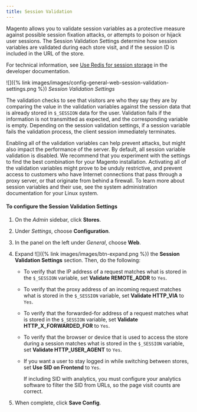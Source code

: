 ```yaml
---
title: Session Validation
---
```


Magento allows you to validate session variables as a protective measure against possible session fixation attacks, or attempts to poison or hijack user sessions. The Session Validation Settings determine how session variables are validated during each store visit, and if the session ID is included in the URL of the store.

For technical information, see [Use Redis for session storage][1] in the developer documentation.

![]({% link images/images/config-general-web-session-validation-settings.png %})
_Session Validation Settings_

The validation checks to see that visitors are who they say they are by comparing the value in the validation variables against the session data that is already stored in `$_SESSION` data for the user. Validation fails if the information is not transmitted as expected, and the corresponding variable is empty. Depending on the session validation settings, if a session variable fails the validation process, the client session immediately terminates.

Enabling all of the validation variables can help prevent attacks, but might also impact the performance of the server. By default, all session variable validation is disabled. We recommend that you experiment with the settings to find the best combination for your Magento installation. Activating all of the validation variables might prove to be unduly restrictive, and prevent access to customers who have Internet connections that pass through a proxy server, or that originate from behind a firewall. To learn more about session variables and their use, see the system administration documentation for your Linux system.

#### To configure the Session Validation Settings

1. On the _Admin_ sidebar, click **Stores**.

1. Under _Settings_, choose **Configuration**.

1. In the panel on the left under _General_, choose **Web**.

1. Expand ![]({% link images/images/btn-expand.png %}) the **Session Validation Settings** section. Then, do the following:

    - To verify that the IP address of a request matches what is stored in the `$_SESSION` variable, set **Validate REMOTE_ADDR** to `Yes`.

    - To verify that the proxy address of an incoming request matches what is stored in the `$_SESSION` variable, set **Validate HTTP_VIA** to `Yes`.

    - To verify that the forwarded-for address of a request matches what is stored in the `$_SESSION` variable, set **Validate HTTP_X_FORWARDED_FOR** to `Yes`.

    - To verify that the browser or device that is used to access the store during a session matches what is stored in the `$_SESSION` variable, set **Validate HTTP_USER_AGENT** to `Yes`.

    - If you want a user to stay logged in while switching between stores, set **Use SID on Frontend** to `Yes`.

        If including SID with analytics, you must configure your analytics software to filter the SID from URLs, so the page visit counts are correct.

1. When complete, click **Save Config**.

[1]: http://devdocs.magento.com/guides/v2.3/config-guide/redis/redis-session.html
